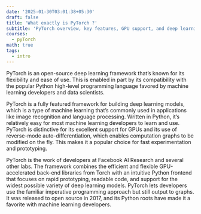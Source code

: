 ```yaml
---
date: '2025-01-30T03:01:38+05:30'
draft: false
title: 'What exactly is PyTorch ?'
subtitle: 'PyTorch overview, key features, GPU support, and deep learning applications'
courses:
  - pyTorch
math: true
tags:
  - intro
---
```


PyTorch is an open-source deep learning framework that’s known for its flexibility and ease of use. 
This is enabled in part by its compatibility with the popular Python high-level programming language favored
by machine learning developers and data scientists.

PyTorch is a fully featured framework for building deep learning models, which is a type of machine learning that’s
commonly used in applications like image recognition️ and language processing. Written in Python, it’s relatively
easy for most machine learning developers to learn and use. PyTorch is distinctive for its excellent support for GPUs 
and its use of reverse-mode auto-differentiation, which enables computation graphs to be modified on the fly. This makes it a 
popular choice for fast experimentation and prototyping.

PyTorch is the work of developers at Facebook AI Research and several other labs. The framework combines the efficient and 
flexible GPU-accelerated back-end libraries from Torch with an intuitive Python frontend that focuses on rapid prototyping, 
readable code, and support for the widest possible variety of deep learning models. PyTorch lets developers use the familiar 
imperative programming approach but still output to graphs. It was released to open source in 2017, and its Python roots have 
made it a favorite with machine learning developers.